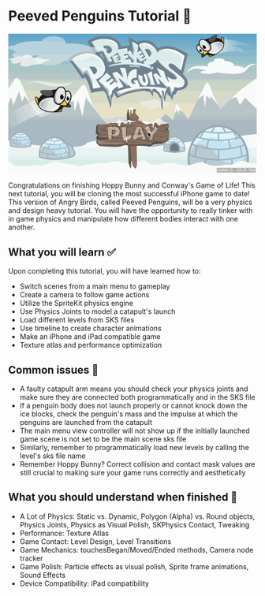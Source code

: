 # Peeved Penguins Tutorial :penguin:

![Gameplay Gif](./Screenshots/GamePlay.gif)

Congratulations on finishing Hoppy Bunny and Conway's Game of Life! This next tutorial, you will be cloning the most successful iPhone game to date! This version of Angry Birds, called Peeved Penguins, will be a very physics and design heavy tutorial. You will have the opportunity to really tinker with in game physics and manipulate how different bodies interact with one another.

## What you will learn :white_check_mark:
Upon completing this tutorial, you will have learned how to:
- Switch scenes from a main menu to gameplay
- Create a camera to follow game actions
- Utilize the SpriteKit physics engine
- Use Physics Joints to model a catapult's launch
- Load different levels from SKS files
- Use timeline to create character animations
- Make an iPhone and iPad compatible game
- Texture atlas and performance optimization

## Common issues :bug:
- A faulty catapult arm means you should check your physics joints and make sure they are connected both programmatically and in the SKS file
- If a penguin body does not launch properly or cannot knock down the ice blocks, check the penguin's mass and the impulse at which the penguins are launched from the catapult
- The main menu view controller will not show up if the initially launched game scene is not set to be the main scene sks file
- Similarly, remember to programmatically load new levels by calling the level's sks file name
- Remember Hoppy Bunny? Correct collision and contact mask values are still crucial to making sure your game runs correctly and aesthetically

## What you should understand when finished :checkered_flag:
- A Lot of Physics: Static vs. Dynamic, Polygon (Alpha) vs. Round objects, Physics Joints, Physics as Visual Polish, SKPhysics Contact, Tweaking
- Performance: Texture Atlas
- Game Contact: Level Design, Level Transitions
- Game Mechanics: touchesBegan/Moved/Ended methods, Camera node tracker
- Game Polish: Particle effects as visual polish, Sprite frame animations, Sound Effects
- Device Compatibility: iPad compatibility
